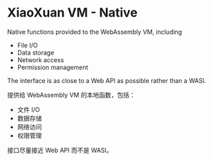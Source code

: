 # XiaoXuan VM - Native

Native functions provided to the WebAssembly VM, including

- File I/O
- Data storage
- Network access
- Permission management

The interface is as close to a Web API as possible rather than a WASI.

提供给 WebAssembly VM 的本地函数，包括：

- 文件 I/O
- 数据存储
- 网络访问
- 权限管理

接口尽量接近 Web API 而不是 WASI。
